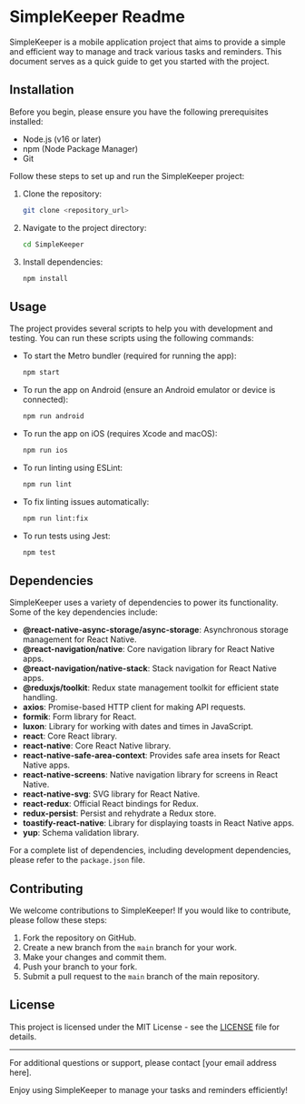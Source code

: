 # SimpleKeeper Readme

SimpleKeeper is a mobile application project that aims to provide a simple and efficient way to manage and track various tasks and reminders. This document serves as a quick guide to get you started with the project.

## Installation

Before you begin, please ensure you have the following prerequisites installed:

- Node.js (v16 or later)
- npm (Node Package Manager)
- Git

Follow these steps to set up and run the SimpleKeeper project:

1. Clone the repository:

   ```bash
   git clone <repository_url>
   ```

2. Navigate to the project directory:

   ```bash
   cd SimpleKeeper
   ```

3. Install dependencies:

   ```bash
   npm install
   ```

## Usage

The project provides several scripts to help you with development and testing. You can run these scripts using the following commands:

- To start the Metro bundler (required for running the app):

  ```bash
  npm start
  ```

- To run the app on Android (ensure an Android emulator or device is connected):

  ```bash
  npm run android
  ```

- To run the app on iOS (requires Xcode and macOS):

  ```bash
  npm run ios
  ```

- To run linting using ESLint:

  ```bash
  npm run lint
  ```

- To fix linting issues automatically:

  ```bash
  npm run lint:fix
  ```

- To run tests using Jest:

  ```bash
  npm test
  ```

## Dependencies

SimpleKeeper uses a variety of dependencies to power its functionality. Some of the key dependencies include:

- **@react-native-async-storage/async-storage**: Asynchronous storage management for React Native.
- **@react-navigation/native**: Core navigation library for React Native apps.
- **@react-navigation/native-stack**: Stack navigation for React Native apps.
- **@reduxjs/toolkit**: Redux state management toolkit for efficient state handling.
- **axios**: Promise-based HTTP client for making API requests.
- **formik**: Form library for React.
- **luxon**: Library for working with dates and times in JavaScript.
- **react**: Core React library.
- **react-native**: Core React Native library.
- **react-native-safe-area-context**: Provides safe area insets for React Native apps.
- **react-native-screens**: Native navigation library for screens in React Native.
- **react-native-svg**: SVG library for React Native.
- **react-redux**: Official React bindings for Redux.
- **redux-persist**: Persist and rehydrate a Redux store.
- **toastify-react-native**: Library for displaying toasts in React Native apps.
- **yup**: Schema validation library.

For a complete list of dependencies, including development dependencies, please refer to the `package.json` file.

## Contributing

We welcome contributions to SimpleKeeper! If you would like to contribute, please follow these steps:

1. Fork the repository on GitHub.
2. Create a new branch from the `main` branch for your work.
3. Make your changes and commit them.
4. Push your branch to your fork.
5. Submit a pull request to the `main` branch of the main repository.

## License

This project is licensed under the MIT License - see the [LICENSE](LICENSE) file for details.

---

For additional questions or support, please contact [your email address here].

Enjoy using SimpleKeeper to manage your tasks and reminders efficiently!
